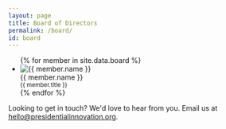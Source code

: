 ```yaml
---
layout: page
title: Board of Directors
permalink: /board/
id: board
---
```


<ul class="members small-block-grid-1 medium-block-grid-2 large-block-grid-3">
{% for member in site.data.board %}
<li class="member">
  <img src="https://github.com/{{ member.github }}.png" alt="{{ member.name }}">
  <div class="about">
    {{ member.name }}<br />
    <small>{{ member.title }}</small>
  </div>
</li>
{% endfor %}
</ul>

Looking to get in touch? We'd love to hear from you. Email us at <hello@presidentialinnovation.org>.
